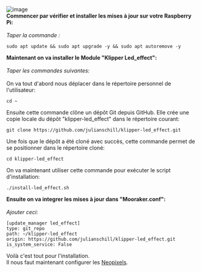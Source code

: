 ![image](https://media.printables.com/media/prints/424552/images/3513078_8d1e1e1d-9b91-4a44-b07d-d7ec10c436a1/thumbs/cover/1200x630/jpg/img_20230314_112653.jpg)
<br>
**Commencer par vérifier et installer les mises à jour sur votre Raspberry Pi:**<br>
<br>
*Taper la commande :*
<br>
```
sudo apt update && sudo apt upgrade -y && sudo apt autoremove -y
```
**Maintenant on va installer le Module "Klipper Led_effect":**<br>
<br>
*Taper les commandes suivantes:*<br>
<br>
On va tout d'abord nous déplacer dans le répertoire personnel de l'utilisateur:
```
cd ~
```
Ensuite cette commande clône un dépôt Git depuis GitHub. Elle crée une copie locale du dépôt "klipper-led_effect" dans le répertoire courant:
```
git clone https://github.com/julianschill/klipper-led_effect.git
```
Une fois que le dépôt a été cloné avec succès, cette commande permet de se positionner dans le répertoire cloné:
```
cd klipper-led_effect
```
On va maintenant utiliser cette commande pour exécuter le script d'installation:
```
./install-led_effect.sh
```

**Ensuite on va integrer les mises à jour dans "Mooraker.conf":**<br>
<br>
*Ajouter ceci:*
<br>
```
[update_manager led_effect]
type: git_repo
path: ~/klipper-led_effect
origin: https://github.com/julianschill/klipper-led_effect.git
is_system_service: False
```

Voilà c'est tout pour l'installation. <br>
Il nous faut maintenant configurer les [Neopixels](https://github.com/Eloura74/NeoPixel/blob/main/Neopixel.md).
